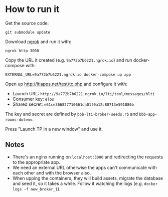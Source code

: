 # How to run it

Get the source code:

```
git submodule update
```

Download [ngrok](https://ngrok.com/) and run it with:

```
ngrok http 3000
```

Copy the URL it created (e.g. `9a772b7b6221.ngrok.io`) and run docker-compose with:


```
EXTERNAL_URL=9a772b7b6221.ngrok.io docker-compose up app
```

Open up http://ltiapps.net/test/tc.php and configure it with:

* Launch URL: `http://9a772b7b6221.ngrok.io/lti/tool/messages/blti`
* Consumer key: `elos`
* Shared secret: `e61ce366827710661da01f0a12c88713e591880b`

The key and secret are defined by `bbb-lti-broker-seeds.rb` and `bbb-app-rooms-dotenv`.

Press "Launch TP in a new window" and use it.

## Notes

* There's an nginx running on `localhost:3000` and redirecting the requests to the appropriate app.
* We need an external URL otherwise the apps can't communicate with each other and with the browser
  also.
* When upping the containers, they will build assets, migrate the database and seed it, so it
  takes a while. Follow it watching the logs (e.g. `docker logs -f new_broker_1`).
